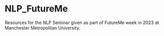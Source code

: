 # NLP_FutureMe
Resources for the NLP Seminar given as part of FutureMe week in 2023 at Manchester Metropolitan University.
